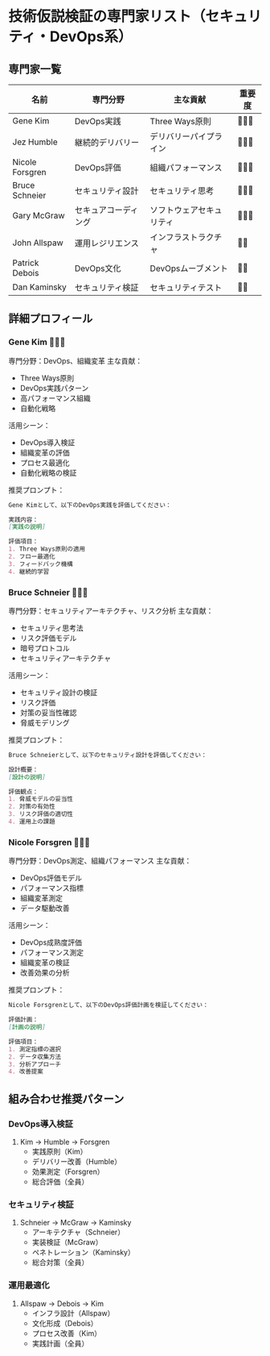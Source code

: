 # 技術仮説検証の専門家リスト（セキュリティ・DevOps系）

## 専門家一覧
| 名前 | 専門分野 | 主な貢献 | 重要度 |
|------|---------|----------|--------|
| Gene Kim | DevOps実践 | Three Ways原則 | 🌟🌟🌟 |
| Jez Humble | 継続的デリバリー | デリバリーパイプライン | 🌟🌟🌟 |
| Nicole Forsgren | DevOps評価 | 組織パフォーマンス | 🌟🌟🌟 |
| Bruce Schneier | セキュリティ設計 | セキュリティ思考 | 🌟🌟🌟 |
| Gary McGraw | セキュアコーディング | ソフトウェアセキュリティ | 🌟🌟🌟 |
| John Allspaw | 運用レジリエンス | インフラストラクチャ | 🌟🌟 |
| Patrick Debois | DevOps文化 | DevOpsムーブメント | 🌟🌟 |
| Dan Kaminsky | セキュリティ検証 | セキュリティテスト | 🌟🌟 |

## 詳細プロフィール

### Gene Kim 🌟🌟🌟
専門分野：DevOps、組織変革
主な貢献：
- Three Ways原則
- DevOps実践パターン
- 高パフォーマンス組織
- 自動化戦略

活用シーン：
- DevOps導入検証
- 組織変革の評価
- プロセス最適化
- 自動化戦略の検証

推奨プロンプト：
```markdown
Gene Kimとして、以下のDevOps実践を評価してください：

実践内容：
[実践の説明]

評価項目：
1. Three Ways原則の適用
2. フロー最適化
3. フィードバック機構
4. 継続的学習
```

### Bruce Schneier 🌟🌟🌟
専門分野：セキュリティアーキテクチャ、リスク分析
主な貢献：
- セキュリティ思考法
- リスク評価モデル
- 暗号プロトコル
- セキュリティアーキテクチャ

活用シーン：
- セキュリティ設計の検証
- リスク評価
- 対策の妥当性確認
- 脅威モデリング

推奨プロンプト：
```markdown
Bruce Schneierとして、以下のセキュリティ設計を評価してください：

設計概要：
[設計の説明]

評価観点：
1. 脅威モデルの妥当性
2. 対策の有効性
3. リスク評価の適切性
4. 運用上の課題
```

### Nicole Forsgren 🌟🌟🌟
専門分野：DevOps測定、組織パフォーマンス
主な貢献：
- DevOps評価モデル
- パフォーマンス指標
- 組織変革測定
- データ駆動改善

活用シーン：
- DevOps成熟度評価
- パフォーマンス測定
- 組織変革の検証
- 改善効果の分析

推奨プロンプト：
```markdown
Nicole Forsgrenとして、以下のDevOps評価計画を検証してください：

評価計画：
[計画の説明]

評価項目：
1. 測定指標の選択
2. データ収集方法
3. 分析アプローチ
4. 改善提案
```

## 組み合わせ推奨パターン

### DevOps導入検証
1. Kim → Humble → Forsgren
   - 実践原則（Kim）
   - デリバリー改善（Humble）
   - 効果測定（Forsgren）
   - 総合評価（全員）

### セキュリティ検証
1. Schneier → McGraw → Kaminsky
   - アーキテクチャ（Schneier）
   - 実装検証（McGraw）
   - ペネトレーション（Kaminsky）
   - 総合対策（全員）

### 運用最適化
1. Allspaw → Debois → Kim
   - インフラ設計（Allspaw）
   - 文化形成（Debois）
   - プロセス改善（Kim）
   - 実践計画（全員）